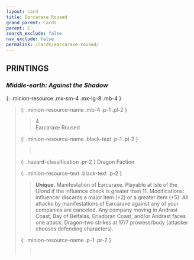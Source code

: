 ```yaml
---
layout: card
title: Earcaraxe Roused
grand_parent: Cards
parent: E
search_exclude: false
nav_exclude: false
permalink: /cards/earcaraxe-roused/
---
```


## PRINTINGS


### _Middle-earth: Against the Shadow_

{: .minion-resource .mx-sm-4 .mx-lg-8 .mb-4 }
> {: .minion-resource-name .mb-4 .p-1 .pl-2 }
> > <div class="hazard-mp">4</div>
> > <div class="card-name">Earcaraxe Roused</div>
>
> {: .minion-resource-name .black-text .p-1 .pl-2 }
> > &nbsp;
>
> {: .hazard-classification .pr-2 }
> Dragon Faction
>
> {: .minion-resource-text .black-text .p-2 }
> > _**Unique.**_ Manifestation of Earcaraxe. Playable at Isle of the Ulond if the influence check is greater than 11. Modifications: influencer discards a major item (+2) or a greater item (+5). All attacks by manifestations of Earcaraxe against any of your companies are canceled. Any company moving in Andrast Coast, Bay of Belfalas, Eriadoran Coast, and/or Andrast faces one attack: Dragon-two strikes at 17/7 prowess/body (attacker chooses defending characters). 
> 
> {: .minion-resource-name .p-1 .pr-2 }
> > <div class="card-shield"></div>
> > <div class="card-corruption-white">&nbsp;</div>
